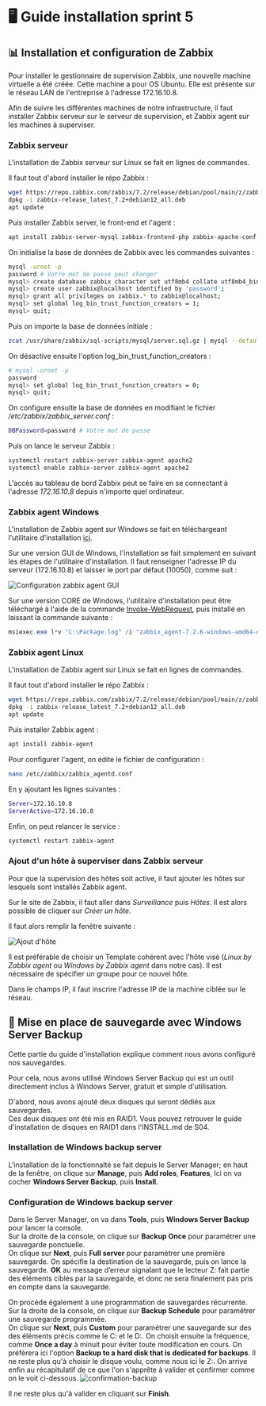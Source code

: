 # 🖥️ Guide installation sprint 5

## 📊 Installation et configuration de Zabbix

Pour installer le gestionnaire de supervision Zabbix, une nouvelle machine virtuelle a été créée. Cette machine a pour OS Ubuntu. Elle est présente sur le réseau LAN de l'entreprise à l'adresse 172.16.10.8.

Afin de suivre les différentes machines de notre infrastructure, il faut installer Zabbix serveur sur le serveur de supervision, et Zabbix agent sur les machines à superviser.

### Zabbix serveur

L'installation de Zabbix serveur sur Linux se fait en lignes de commandes.

Il faut tout d'abord installer le répo Zabbix :

```bash
wget https://repo.zabbix.com/zabbix/7.2/release/debian/pool/main/z/zabbix-release/zabbix-release_latest_7.2+debian12_all.deb
dpkg -i zabbix-release_latest_7.2+debian12_all.deb
apt update 
```

Puis installer Zabbix server, le front-end et l'agent :

```bash
apt install zabbix-server-mysql zabbix-frontend-php zabbix-apache-conf zabbix-sql-scripts zabbix-agent
```

On initialise la base de données de Zabbix avec les commandes suivantes :

```bash
mysql -uroot -p
password # Votre mot de passe peut changer
mysql> create database zabbix character set utf8mb4 collate utf8mb4_bin;
mysql> create user zabbix@localhost identified by 'password';
mysql> grant all privileges on zabbix.* to zabbix@localhost;
mysql> set global log_bin_trust_function_creators = 1;
mysql> quit; 
```

Puis on importe la base de données initiale :

```bash
zcat /usr/share/zabbix/sql-scripts/mysql/server.sql.gz | mysql --default-character-set=utf8mb4 -uzabbix -p zabbix 
```

On désactive ensuite l'option log_bin_trust_function_creators :

```bash
# mysql -uroot -p
password
mysql> set global log_bin_trust_function_creators = 0;
mysql> quit; 
```

On configure ensuite la base de données en modifiant le fichier _/etc/zabbix/zabbix_server.conf_ :

```bash
DBPassword=password # Votre mot de passe
```

Puis on lance le serveur Zabbix :

```bash
systemctl restart zabbix-server zabbix-agent apache2
systemctl enable zabbix-server zabbix-agent apache2 
```

L'accès au tableau de bord Zabbix peut se faire en se connectant à l'adresse _172.16.10.8_ depuis n'importe quel ordinateur.

### Zabbix agent Windows

L'installation de Zabbix agent sur Windows se fait en téléchargeant l'utilitaire d'installation [ici](https://www.zabbix.com/fr/download_agents). 

Sur une version GUI de Windows, l'installation se fait simplement en suivant les étapes de l'utilitaire d'installation. Il faut renseigner l'adresse IP du serveur (172.16.10.8) et laisser le port par défaut (10050), comme suit :

![Configuration zabbix agent GUI](Ressources/zabbix_agent_windows_gui.png)

Sur une version CORE de Windows, l'utilitaire d'installation peut être téléchargé à l'aide de la commande [Invoke-WebRequest](https://learn.microsoft.com/en-us/powershell/module/microsoft.powershell.utility/invoke-webrequest?view=powershell-7.5), puis installé en laissant la commande suivante :

```powershell
msiexec.exe l*v "C:\Package.log" /i "zabbix_agent-7.2.6-windows-amd64-openssl.msi" /qn+ SERVER=172.16.10.8
```

### Zabbix agent Linux

L'installation de Zabbix agent sur Linux se fait en lignes de commandes.

Il faut tout d'abord installer le répo Zabbix :

```bash
wget https://repo.zabbix.com/zabbix/7.2/release/debian/pool/main/z/zabbix-release/zabbix-release_latest_7.2+debian12_all.deb
dpkg -i zabbix-release_latest_7.2+debian12_all.deb
apt update 
```

Puis installer Zabbix agent :

```bash
apt install zabbix-agent
```

Pour configurer l'agent, on édite le fichier de configuration : 

```bash
nano /etc/zabbix/zabbix_agentd.conf
```

En y ajoutant les lignes suivantes :

```bash
Server=172.16.10.8
ServerActive=172.16.10.8
```

Enfin, on peut relancer le service :

```bash
systemctl restart zabbix-agent
```

### Ajout d'un hôte à superviser dans Zabbix serveur

Pour que la supervision des hôtes soit active, il faut ajouter les hôtes sur lesquels sont installés Zabbix agent.

Sur le site de Zabbix, il faut aller dans _Surveillance_ puis _Hôtes_. Il est alors possible de cliquer sur _Créer un hôte_.

Il faut alors remplir la fenêtre suivante :

![Ajout d'hôte](Ressources/linux_host_passive.png)

Il est préférable de choisir un Template cohérent avec l'hôte visé (_Linux by Zabbix agent_ ou _Windows by Zabbix agent_ dans notre cas).
Il est nécessaire de spécifier un groupe pour ce nouvel hôte.

Dans le champs IP, il faut inscrire l'adresse IP de la machine ciblée sur le réseau.

## 💾 Mise en place de sauvegarde avec Windows Server Backup

Cette partie du guide d'installation explique comment nous avons configuré nos sauvegardes.

Pour cela, nous avons utilisé Windows Server Backup qui est un outil directement inclus à Windows Server, gratuit et simple d'utilisation.

D'abord, nous avons ajouté deux disques qui seront dédiés aux sauvegardes.  
Ces deux disques ont été mis en RAID1. Vous pouvez retrouver le guide d'installation de disques en RAID1 dans l'INSTALL.md de S04.

### Installation de Windows backup server

L'installation de la fonctionnalté se fait depuis le Server Manager; en haut de la fenêtre, on clique sur **Manage**, puis **Add roles**, **Features**, Ici on va cocher **Windows Server Backup**, puis **Install**.

### Configuration de Windows backup server

Dans le Server Manager, on va dans **Tools**, puis **Windows Server Backup** pour lancer la console.  
Sur la droite de la console, on clique sur **Backup Once** pour paramétrer une sauvegarde ponctuelle.  
On clique sur **Next**, puis **Full server** pour paramétrer une première sauvegarde. On spécifie la destination de la sauvegarde, puis on lance la sauvegarde.
**OK** au message d’erreur signalant que le lecteur Z: fait partie des éléments ciblés par la sauvegarde, et donc ne sera finalement pas pris en compte dans la sauvegarde.


On procède également à une programmation de sauvegardes récurrente.
Sur la droite de la console, on clique sur **Backup Schedule** pour paramétrer une sauvegarde programmée.  
On clique sur **Next**, puis **Custom** pour paramétrer une sauvegarde sur des des éléments précis comme le C: et le D:. On choisit ensuite la fréquence, comme **Once a day** à minuit pour éviter toute modification en cours. On préfèrera ici l'option **Backup to a hard disk that is dedicated for backups**. Il ne reste plus qu'à choisir le disque voulu, comme nous ici le Z:. On arrive enfin au récapitulatif de ce que l'on s'apprête à valider et confirmer comme on le voit ci-dessous.
![confirmation-backup](Ressources/confirmation-backup.png)

Il ne reste plus qu'à valider en cliquant sur **Finish**.
